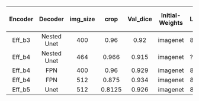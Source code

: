 | **Encoder** | **Decoder** | **img_size** | **crop** | **Val_dice** | **Initial-Weights** | **LB_score** | **val_fold** | **TTA** | **epochs** | **DICE LOSS WEIGHT** | **BCE LOSS WEIGHT** | **TEREVSKY LOSS WEIGHT** |
|:-----------:|:-----------:|:------------:|:--------:|:------------:|:-------------------:|--------------|--------------|---------|------------|----------------------|---------------------|--------------------------|
|    Eff_b3   | Nested Unet |      400     |   0.96   |     0.92     |       imagenet      | 87.6         | 0            | Y       | 60         | 0                    | 0.5                 | 0.5                      |
|    Eff_b4   | Nested Unet |      464     |   0.966  |     0.915    |       imagenet      | ??           | 1            | Y       | 60         | 0                    | 0.4                 | 0.6                      |
|    Eff_b4   |     FPN     |      400     |   0.96   |     0.929    |       imagenet      | 87.8         | 2            | Y       | 90         | 1                    | 0                   | 0                        |
|    Eff_b4   |     FPN     |      512     |   0.875   |     0.934    |       imagenet      | 88        | 4            | Y       | 90         | 1                    | 0                   | 0                        |
|    Eff_b5   |     Unet     |      512     |   0.8125   |     0.926    |       imagenet      | 87.6        | 3            | Y       | 120         | 1                    | 0                   | 0                        |
